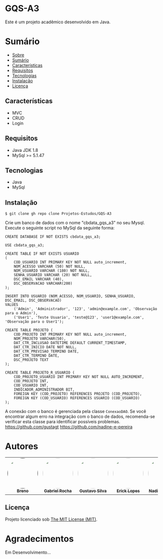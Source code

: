 # GQS-A3

Este é um projeto acadêmico desenvolvido em Java.

# Sumário

* [Sobre](#gqs-a3)
* [Sumário](#sumário)
* [Características](#características)
* [Requisitos](#requisitos)
* [Tecnologias](#tecnologias)
* [Instalação](#instalação)
* [Licença](#licença)

## Características

- MVC
- CRUD
- Login

## Requisitos

- Java JDK 1.8
- MySql >= 5.1.47

## Tecnologias

- Java
- MySql

## Instalação

```
$ git clone gh repo clone Projetos-Estudos/GQS-A3

```

Crie um banco de dados com o nome "cbdata_gqs_a3" no seu Mysql. Execute o seguinte script no MySql da seguinte forma:

```
CREATE DATABASE IF NOT EXISTS cbdata_gqs_a3;

USE cbdata_gqs_a3;

CREATE TABLE IF NOT EXISTS USUARIO
(
    COD_USUARIO INT PRIMARY KEY NOT NULL auto_increment,
    NOM_ACESSO VARCHAR (50) NOT NULL,
    NOM_USUARIO VARCHAR (180) NOT NULL,
    SENHA_USUARIO VARCHAR (20) NOT NULL,
    DSC_EMAIL VARCHAR (40),
    DSC_OBSERVACAO VARCHAR(200)
);

INSERT INTO USUARIO (NOM_ACESSO, NOM_USUARIO, SENHA_USUARIO, DSC_EMAIL, DSC_OBSERVACAO)
VALUES 
    ('Admin', 'Administrador', '123', 'admin@example.com', 'Observação para o Admin'),
    ('User1', 'Teste Usuario', 'teste@123', 'user1@example.com', 'Observação para o User1');

CREATE TABLE PROJETO (
    COD_PROJETO INT PRIMARY KEY NOT NULL auto_increment,
    NOM_PROJETO VARCHAR(50),
    DAT_CTR_INCLUSAO DATETIME DEFAULT CURRENT_TIMESTAMP,
    DAT_CTR_INICIO DATE NOT NULL,
    DAT_CTR_PREVISAO_TERMINO DATE,
    DAT_CTR_TERMINO DATE,
    DSC_PROJETO TEXT
);

CREATE TABLE PROJETO_R_USUARIO (
    COD_PROJETO_USUARIO INT PRIMARY KEY NOT NULL AUTO_INCREMENT,
    COD_PROJETO INT,
    COD_USUARIO INT,
    INDICADOR_ADMINISTRADOR BIT,
    FOREIGN KEY (COD_PROJETO) REFERENCES PROJETO (COD_PROJETO),
    FOREIGN KEY (COD_USUARIO) REFERENCES USUARIO (COD_USUARIO)
);

```

A conexão com o banco é gerenciada pela classe `ConexaoDAO`. Se você encontrar algum erro na integração com o banco de dados, recomenda-se verificar esta classe para identificar possíveis problemas.
https://github.com/gustagt
https://github.com/nadine-e-pereira

# Autores
<table>
  <tr>
    <td align="center"><a href=""><img style="border-radius: 50%;" src="https://avatars.githubusercontent.com/u/90219219?v=4" width="100px;" alt=""/><br /><sub><b>Breno</b></sub></a><br /><a href="" title="Breno"></a></td>
    <td align="center"><a href="https://github.com/troxx10"><img style="border-radius: 50%;" src="https://avatars.githubusercontent.com/u/134012902?v=4" width="100px;" alt=""/><br /><sub><b>Gabriel Rocha</b></sub></a><br /><a href="https://github.com/troxx10" title="Gabriel Rocha"></a></td>
    <td align="center"><a href="https://github.com/gustagt"><img style="border-radius: 50%;" src="https://avatars.githubusercontent.com/u/88049338?v=4" width="100px;" alt=""/><br /><sub><b>Gustavo Silva</b></sub></a><br /><a href="https://github.com/gustagt" title="Gustavo Silva"></a></td>
    <td align="center"><a href="https://github.com/ErickVieitas"><img style="border-radius: 50%;" src="https://avatars.githubusercontent.com/u/90138559?v=4" width="100px;" alt=""/><br /><sub><b>Erick Lopes</b></sub></a><br /><a href="https://github.com/ErickVieitas" title="Erick Lopes"></a></td>
    <td align="center"><a href="https://github.com/nadine-e-pereira"><img style="border-radius: 50%;" src="https://avatars.githubusercontent.com/u/81249310?v=4" width="100px;" alt=""/><br /><sub><b>Nadine Pereira</b></sub></a><br /><a href="https://github.com/nadine-e-pereira" title="Nadine Pereira"></a></td>
  </tr>
</table>

## Licença

Projeto licenciado sob <a href="LICENSE">The MIT License (MIT)</a>.

# Agradecimentos

Em Desenvolvimento...
